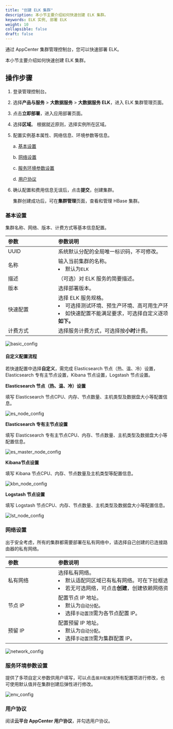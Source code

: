 ```yaml
---
title: "创建 ELK 集群"
description: 本小节主要介绍如何快速创建 ELK 集群。 
keywords: ELK 实例, 部署 ELK
weight: 10
collapsible: false
draft: false
---
```


通过 AppCenter 集群管理控制台，您可以快速部署 ELK。

本小节主要介绍如何快速创建 ELK 集群。

## 操作步骤

1. 登录管理控制台。
2. 选择**产品与服务** > **大数据服务** > **大数据服务 ELK**，进入 ELK 集群管理页面。
3. 点击**立即部署**，进入应用部署页面。
4. 选择**区域**。
   根据就近原则，选择实例所在区域。
5. 配置实例基本属性、网络信息、环境参数等信息。
   
   a. [基本设置](#基本设置)

   b. [网络设置](#网络设置)

   c. [服务环境参数设置](#服务环境参数设置)

   d. [用户协议](#用户协议)
   
6. 确认配置和费用信息无误后，点击**提交**，创建集群。
   
   集群创建成功后，可在**集群管理**页面，查看和管理 HBase 集群。

### 基本设置

集群名称、网络、版本、计费方式等基本信息配置。

| <span style="display:inline-block;width:140px">参数</span> | <span style="display:inline-block;width:520px">参数说明</span> |
| :--------------------------------------------------------- | :----------------------------------------------------------- |
| UUID                                                       | 系统默认分配的全局唯一标识码，不可修改。                     |
| 名称                                                       | 输入当前集群的名称。<li>默认为`ELK`                          |
| 描述                                                       | （可选）对 ELK 服务的简要描述。                              |
| 版本                                                       | 选择部署版本。                                               |
| 快速配置                                                   | 选择 ELK 服务规格。<li>可选择测试环境、预生产环境、高可用生产环境、自定义。<li>如快速配置不能满足要求，可选择自定义逐项配置，**自定义配置项说明如下。** |
| 计费方式                                                   | 选择服务计费方式，可选择按**小时**计费。     |


![basic_config](../../_images/basic_config.png)

#### 自定义配置流程

若快速配置中选择**自定义**，需完成 Elasticsearch 节点（热、温、冷）设置，Elasticsearch 专有主节点设置，Kibana 节点设置，Logstash 节点设置。

**Elasticsearch 节点（热、温、冷）设置**

填写 Elasticsearch 节点CPU、内存、节点数量、主机类型及数据盘大小等配置信息。

![es_node_config](../../_images/es_node_config.png)

**Elasticsearch 专有主节点设置**

填写 Elasticsearch 专有主节点CPU、内存、节点数量、主机类型及数据盘大小等配置信息。

![es_master_node_config](../../_images/es_master_node_config.png)

**Kibana节点设置**

填写 Kibana 节点CPU、内存、节点数量及主机类型等配置信息。

![kbn_node_config](../../_images/kbn_node_config.png)

**Logstash 节点设置**

填写 Logstash 节点CPU、内存、节点数量、主机类型及数据盘大小等配置信息。

![lst_node_config](../../_images/lst_node_config.png)

### 网络设置

出于安全考虑，所有的集群都需要部署在私有网络中，请选择自己创建的已连接路由器的私有网络。

| <span style="display:inline-block;width:140px">参数</span> | <span style="display:inline-block;width:520px">参数说明</span> |
| :--------------------------------------------------------- | :----------------------------------------------------------- |
| 私有网络                                                   | 选择私有网络。<li>默认适配同区域已有私有网络。可在下拉框选择已有私有网络。<li>若无可选网络，可点击**创建**，创建依赖网络资源。 |
| 节点 IP                                                    | 配置节点 IP 地址。<li>默认为`自动分配`。<li> 选择`手动置顶`需为各节点配置 IP。 |
| 预留 IP                                                    | 配置预留 IP 地址。<li>默认为`自动分配`。<li>选择`手动置顶`需为集群配置 IP。 |

![network_config](../../_images/network_config.png)

### 服务环境参数设置

提供了多项自定义参数供用户填写，可以点击`展开配置`对所有配置项进行修改，也可使用默认值并在集群创建后弹性进行修改。

![env_config](../../_images/env_config.png)

### 用户协议

阅读**云平台 AppCenter 用户协议**，并勾选用户协议。
